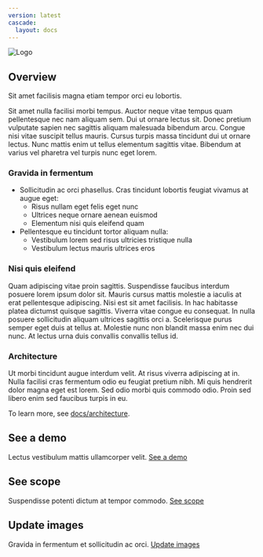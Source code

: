 ```yaml
---
version: latest
cascade:
  layout: docs
---
```


![Logo](/docs/img/placeholder-750x250.png)

## Overview

Sit amet facilisis magna etiam tempor orci eu lobortis.

Sit amet nulla facilisi morbi tempus. Auctor neque vitae tempus quam pellentesque
nec nam aliquam sem. Dui ut ornare lectus sit. Donec pretium vulputate
sapien nec sagittis aliquam malesuada bibendum arcu. Congue nisi vitae
suscipit tellus mauris. Cursus turpis massa tincidunt dui ut ornare lectus.
Nunc mattis enim ut tellus elementum sagittis vitae. Bibendum at varius
vel pharetra vel turpis nunc eget lorem.

### Gravida in fermentum

* Sollicitudin ac orci phasellus. Cras tincidunt lobortis feugiat vivamus at augue eget:
  * Risus nullam eget felis eget nunc
  * Ultrices neque ornare aenean euismod
  * Elementum nisi quis eleifend quam
* Pellentesque eu tincidunt tortor aliquam nulla:
  * Vestibulum lorem sed risus ultricies tristique nulla
  * Vestibulum lectus mauris ultrices eros

### Nisi quis eleifend

Quam adipiscing vitae proin sagittis. Suspendisse faucibus interdum posuere lorem ipsum dolor sit. Mauris cursus mattis molestie a iaculis at erat pellentesque adipiscing. Nisi est sit amet facilisis. In hac habitasse platea dictumst quisque sagittis. Viverra vitae congue eu consequat. In nulla posuere sollicitudin aliquam ultrices sagittis orci a. Scelerisque purus semper eget duis at tellus at. Molestie nunc non blandit massa enim nec dui nunc. At lectus urna duis convallis convallis tellus id.

### Architecture

Ut morbi tincidunt augue interdum velit. At risus viverra adipiscing at in.
Nulla facilisi cras fermentum odio eu feugiat pretium nibh. Mi quis hendrerit
dolor magna eget est lorem. Sed odio morbi quis commodo odio. Proin sed libero
enim sed faucibus turpis in eu.

To learn more, see [docs/architecture](/docs/architecture).


## See a demo

Lectus vestibulum mattis ullamcorper velit. [See a demo](/docs/demo/)


## See scope

Suspendisse potenti dictum at tempor commodo. [See scope](/docs/scope/)

## Update images

Gravida in fermentum et sollicitudin ac orci. [Update images](/docs/img/)

